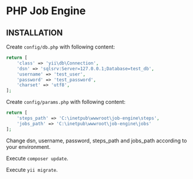 PHP Job Engine
============================

INSTALLATION
-------------------

Create `config/db.php` with following content:
```php
return [
    'class' => 'yii\db\Connection',
    'dsn' => 'sqlsrv:Server=127.0.0.1;Database=test_db',
    'username' => 'test_user',
    'password' => 'test_password',
    'charset' => 'utf8',
];
```

Create `config/params.php` with following content:
```php
return [
    'steps_path' => 'C:\inetpub\wwwroot\job-engine\steps',
    'jobs_path' => 'C:\inetpub\wwwroot\job-engine\jobs'
];
```

Change dsn, username, password, steps_path and jobs_path according to your environment.

Execute `composer update`.

Execute `yii migrate`.